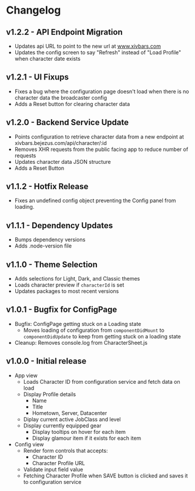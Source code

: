 # Changelog

## v1.2.2 - API Endpoint Migration
- Updates api URL to point to the new url at www.xivbars.com
- Updates the config screen to say "Refresh" instead of "Load Profile" when character date exists

## v1.2.1 - UI Fixups
- Fixes a bug where the configuration page doesn't load when there is no character data the broadcaster config
- Adds a Reset button for clearing character data

## v1.2.0 - Backend Service Update
- Points configuration to retrieve character data from a new endpoint at xivbars.bejezus.com/api/character/:id
- Removes XHR requests from the public facing app to reduce number of requests
- Updates character data JSON structure
- Adds a Reset Button

## v1.1.2 - Hotfix Release
- Fixes an undefined config object preventing the Config panel from loading.

## v1.1.1 - Dependency Updates
- Bumps dependency versions
- Adds .node-version file

## v1.1.0 - Theme Selection

- Adds selections for Light, Dark, and Classic themes
- Loads character preview if `characterId` is set
- Updates packages to most recent versions

## v1.0.1 - Bugfix for ConfigPage

- Bugfix: ConfigPage getting stuck on a Loading state
  - Moves loading of configuration from `componentDidMount` to `componentDidUpdate` to keep from getting stuck on a loading state
- Cleanup: Removes console.log from CharacterSheet.js

## v1.0.0 - Initial release

- App view
  - Loads Character ID from configuration service and fetch data on load
  - Display Profile details
    - Name
    - Title
    - Hometown, Server, Datacenter
  - Diplay current active JobClass and level
  - Display currently equipped gear
    - Display tooltips on hover for each item
    - Display glamour item if it exists for each item
- Config view
  - Render form controls that accepts:
    - Character ID
    - Character Profile URL
  - Validate input field value
  - Fetching Character Profile when SAVE button is clicked and saves it to configuration service
